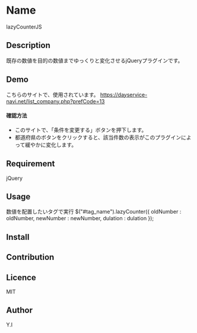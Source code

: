 
Name
====

lazyCounterJS

## Description
既存の数値を目的の数値までゆっくりと変化させるjQueryプラグインです。
## Demo
こちらのサイトで、使用されています。
https://dayservice-navi.net/list_company.php?prefCode=13
#### 確認方法
- このサイトで、「条件を変更する」ボタンを押下します。
- 都道府県のボタンをクリックすると、該当件数の表示がこのプラグインによって緩やかに変化します。
## Requirement
jQuery
## Usage
数値を配置したいタグで実行
$("#tag_name").lazyCounter({
    oldNumber : oldNumber,
    newNumber : newNumber,
    dulation  : dulation
});
## Install

## Contribution

## Licence
MIT
## Author
Y.I
